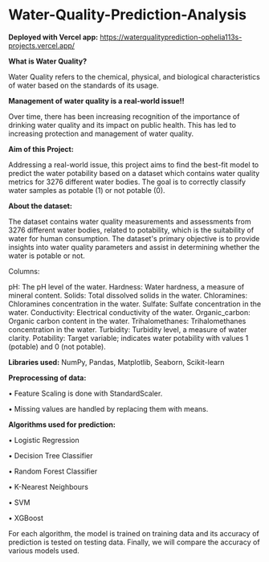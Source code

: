# Water-Quality-Prediction-Analysis


**Deployed with Vercel app:** https://waterqualityprediction-ophelia113s-projects.vercel.app/


**What is Water Quality?**

Water Quality refers to the chemical, physical, and biological characteristics of water based on the standards of its usage.

**Management of water quality is a real-world issue!!**

Over time, there has been increasing recognition of the importance of drinking water quality and its impact on public health. This has led to increasing protection and management of water quality.




**Aim of this Project:**

Addressing a real-world issue, this project aims to find the best-fit model to predict the water potability based on a dataset which contains water quality metrics for 3276 different water bodies.
The goal is to correctly classify water samples as potable (1) or not potable (0).




**About the dataset:**

The dataset contains water quality measurements and assessments from 3276 different water bodies, related to potability, which is the suitability of water for human consumption. The dataset's primary objective is to provide insights into water quality parameters and assist in determining whether the water is potable or not.

Columns:

pH: The pH level of the water.
Hardness: Water hardness, a measure of mineral content.
Solids: Total dissolved solids in the water.
Chloramines: Chloramines concentration in the water.
Sulfate: Sulfate concentration in the water.
Conductivity: Electrical conductivity of the water.
Organic_carbon: Organic carbon content in the water.
Trihalomethanes: Trihalomethanes concentration in the water.
Turbidity: Turbidity level, a measure of water clarity.
Potability: Target variable; indicates water potability with values 1 (potable) and 0 (not potable).




**Libraries used:**  NumPy, Pandas, Matplotlib, Seaborn, Scikit-learn

**Preprocessing of data:**

•	Feature Scaling is done with StandardScaler. 

•	Missing values are handled by replacing them with means.


**Algorithms used for prediction:**

•	Logistic Regression

•	Decision Tree Classifier

•	Random Forest Classifier

•	K-Nearest Neighbours

•	SVM

•	XGBoost


For each algorithm, the model is trained on training data and its accuracy of prediction is tested on testing data.
Finally, we will compare the accuracy of various models used.
